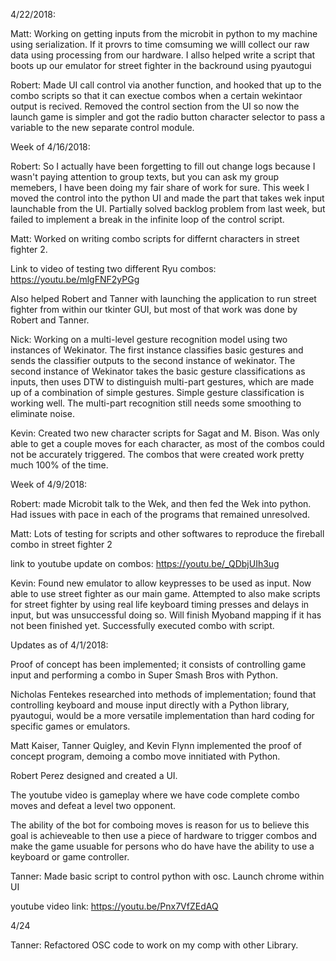 
4/22/2018:

Matt:  Working on getting inputs from the microbit in python to my machine using serialization.  If it provrs to time comsuming we willl collect our raw data using processing from our hardware.  I allso helped write a script that boots up our emulator for street fighter in the backround using pyautogui

Robert: Made UI call control via another function, and hooked that up to the combo scripts so that it can exectue combos when a certain wekintaor output is recived. Removed the control section from the UI so now the launch game is simpler and got the radio button character selector to pass a variable to the new separate control module. 



Week of 4/16/2018:

Robert: So I actually have been forgetting to fill out change logs because I wasn't paying attention to group texts, but you can ask my group memebers, I have been doing my fair share of work for sure. This week I moved the control into the python UI and made the part that takes wek input launchable from the UI. Partially solved backlog problem from last week, but failed to implement a break in the infinite loop of the control script.  

Matt:  Worked on writing combo scripts for differnt characters in street fighter 2.  

Link to video of testing two different Ryu combos: https://youtu.be/mlgFNF2yPGg 

Also helped Robert and Tanner with launching the application to run street fighter from within our tkinter GUI, but most of that work was done by Robert and Tanner.

Nick: Working on a multi-level gesture recognition model using two instances of Wekinator. The first instance classifies basic gestures and sends the classifier outputs to the second instance of wekinator. The second instance of Wekinator takes the basic gesture classifications as inputs, then uses DTW to distinguish multi-part gestures, which are made up of a combination of simple gestures. Simple gesture classification is working well. The multi-part recognition still needs some smoothing to eliminate noise.

Kevin: Created two new character scripts for Sagat and M. Bison. Was only able to get a couple moves for each character, as most of the combos could not be accurately triggered. The combos that were created work pretty much 100% of the time.

Week of 4/9/2018:

Robert: made Microbit talk to the Wek, and then fed the Wek into python. Had issues with pace in each of the programs that remained unresolved. 

Matt: Lots of testing for scripts and other softwares to reproduce the fireball combo in street fighter 2

link to youtube update on combos: https://youtu.be/_QDbjUIh3ug

Kevin: Found new emulator to allow keypresses to be used as input. Now able to use street fighter as our main game. Attempted to also make scripts for street fighter by using real life keyboard timing presses and delays in input, but was unsuccessful doing so. Will finish Myoband mapping if it has not been finished yet. Successfully executed combo with script.

Updates as of 4/1/2018:

Proof of concept has been implemented; it consists of controlling game input and performing a combo in Super Smash Bros with Python.

Nicholas Fentekes researched into methods of implementation; found that controlling keyboard and mouse input directly with 
a Python library, pyautogui, would be a more versatile implementation than hard coding for specific games or emulators.

Matt Kaiser, Tanner Quigley, and Kevin Flynn implemented the proof of concept program, demoing a combo move innitiated with Python.

Robert Perez designed and created a UI.

The youtube video is gameplay where we have code complete combo moves and defeat a level two opponent.

The ability of the bot for comboing moves is reason for us to believe this goal is achieveable to then use a piece of hardware to trigger combos and make the game usuable for persons who do have have the ability to use a keyboard or game controller.

Tanner: Made basic script to control python with osc. Launch chrome within UI

youtube video link: https://youtu.be/Pnx7VfZEdAQ

4/24

Tanner: Refactored OSC code to work on my comp with other Library.

